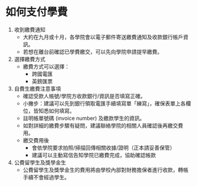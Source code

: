 # 如何支付學費

1. 收到繳費通知
   * 大約在九月或十月，各學院會以電子郵件寄送繳費通知及收款銀行帳戶資訊。  
   * 若想在離台前確認已學費繳交，可以先向學院申請提早繳費。
1. 選擇繳費方式
   * 繳費方式可以選擇：  
     * 跨國電匯  
     * 英鎊匯票  
1. 自費生繳費注意事項
   * 確認受款人帳號/學院方收款銀行/資訊是否填寫正確。  
   * 小撇步：建議可以先到銀行領取電匯手續填寫單「練寫」，確保表單上各欄位，皆知悉如何填寫。  
   * 註明帳單號碼 (invoice number) 及繳款學生的資訊。  
   * 如對詳細的繳費步驟有疑問，建議聯絡學院的相關人員確認後再繳交費用。  
   * 繳交費用後  
     * 會依學院要求拍照/掃描回傳相關收據/證明（正本請妥善保管）  
     * 建議可以主動寫信告知學院已繳費完成，協助確認帳款  
1. 公費留學生及獎學金生
   * 公費留學生及獎學金生的費用將由學校內部對財務擔保者進行收款，轉帳手續不會經過學生。
